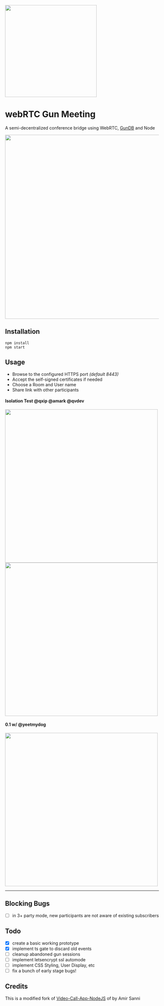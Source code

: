 <img src="https://i.imgur.com/XS79fTC.png" width=300>

# webRTC Gun Meeting
A semi-decentralized conference bridge using WebRTC, [GunDB](http://gun.eco) and Node

<img src="https://user-images.githubusercontent.com/1423657/78457103-3260a800-76a8-11ea-8c7a-c909c88ba716.png" width=600>

## Installation
```
npm install
npm start
```

## Usage
* Browse to the configured HTTPS port _(default 8443)_
* Accept the self-signed certificates if needed
* Choose a Room and User name
* Share link with other participants

#### Isolation Test @qxip @amark @qvdev
<img src="https://user-images.githubusercontent.com/1423657/77968595-04661700-72e8-11ea-8226-b90fbe8011c8.png" width=500 />
<img src="https://user-images.githubusercontent.com/1423657/77922600-8b43d100-72a1-11ea-9879-8e7751fde140.png" width=500 />

#### 0.1 w/ @yeetmydog
<img src="https://user-images.githubusercontent.com/1423657/77825853-43d80c00-710c-11ea-917c-83c2ddd08959.png" width=500/>

-------------

## Blocking Bugs
* [ ] in 3+ party mode, new participants are not aware of existing subscribers

## Todo
* [x] create a basic working prototype
* [x] implement ts gate to discard old events
* [ ] cleanup abandoned gun sessions
* [ ] implement letsencrypt ssl automode
* [ ] implement CSS Styling, User Display, etc
* [ ] fix a bunch of early stage bugs!

## Credits
This is a modified fork of [Video-Call-App-NodeJS](https://github.com/amirsanni/Video-Call-App-NodeJS) of by Amir Sanni
